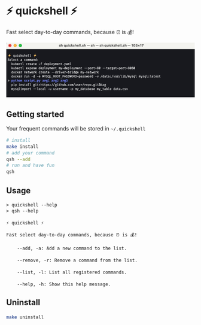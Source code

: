 # ⚡️ quickshell ⚡️

Fast select day-to-day commands, because ⏰ is 💰!

<p align="center">
  <img src="./docs/quickshell.png">
</p>

## Getting started

Your frequent commands will be stored in `~/.quickshell`

```sh
# install
make install
# add your command
qsh --add
# run and have fun
qsh
``` 

## Usage
```
> quickshell --help
> qsh --help

⚡️ quickshell ⚡️

Fast select day-to-day commands, because ⏰ is 💰!

    --add, -a: Add a new command to the list.

    --remove, -r: Remove a command from the list.

    --list, -l: List all registered commands.

    --help, -h: Show this help message.
```

## Uninstall

```sh
make uninstall
```
